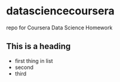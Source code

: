 datasciencecoursera
===================

repo for Coursera Data Science Homework

## This is a heading

* first thing in list
* second
* third